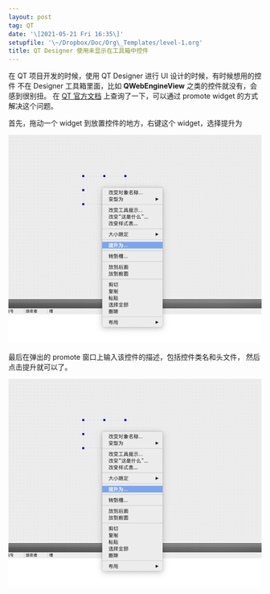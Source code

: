 ```yaml
---
layout: post
tag: QT
date: '\[2021-05-21 Fri 16:35\]'
setupfile: '\~/Dropbox/Doc/Org\_Templates/level-1.org'
title: QT Designer 使用未显示在工具箱中控件
---
```


在 QT 项目开发的时候，使用 QT Designer 进行 UI
设计的时候，有时候想用的控件 不在 Designer 工具箱里面，比如
**QWebEngineView** 之类的控件就没有，会感到很别扭。 在 [QT
官方文档](https://doc.qt.io/qt-5/designer-using-custom-widgets.html)
上查询了一下，可以通过 promote widget 的方式解决这个问题。

首先，拖动一个 widget 到放置控件的地方，右键这个 widget，选择提升为

![](/images/posts/QT/promote_widget_1.png)

最后在弹出的 promote 窗口上输入该控件的描述，包括控件类名和头文件，
然后点击提升就可以了。

![](/images/posts/QT/promote_widget_1.png)
